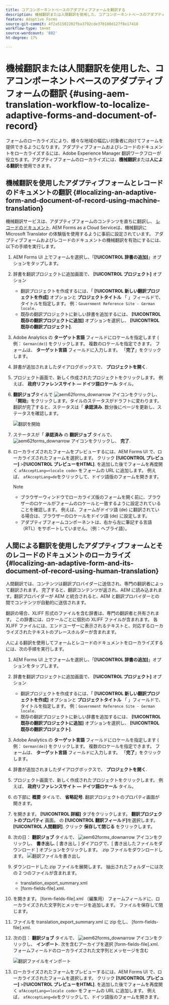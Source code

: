 ```yaml
---
title: コアコンポーネントベースのアダプティブフォームを翻訳する
description: 機械翻訳または人間翻訳を使用した、コアコンポーネントベースのアダプティブフォームの翻訳
feature: Adaptive Forms
source-git-commit: 4f2a51502202fba3792cde370180d127f8e17418
workflow-type: tm+mt
source-wordcount: '882'
ht-degree: 17%

---
```


# 機械翻訳または人間翻訳を使用した、コアコンポーネントベースのアダプティブフォームの翻訳 {#using-aem-translation-workflow-to-localize-adaptive-forms-and-document-of-record}

フォームのローカライズにより、様々な地域の幅広い対象者に向けてフォームを提供できるようになります。アダプティブフォームおよびレコードのドキュメントをローカライズするには、Adobe Experience Manager 翻訳ワークフローが役立ちます。アダプティブフォームのローカライズには、**機械翻訳**&#x200B;または&#x200B;**人による翻訳**&#x200B;を使用できます。

## 機械翻訳を使用したアダプティブフォームとレコードのドキュメントの翻訳 {#localizing-an-adaptive-form-and-document-of-record-using-machine-translation}

機械翻訳サービスは、アダプティブフォームのコンテンツを直ちに翻訳し、 [レコードのドキュメント](/help/forms/generate-document-of-record-core-components.md). AEM Forms as a Cloud Serviceは、機械翻訳にMicrosoft Translator の体験版を使用するように事前に設定されています。 アダプティブフォームおよびレコードのドキュメントの機械翻訳を有効にするには、以下の手順を実行します。

1. AEM Forms UI 上でフォームを選択し、「**[!UICONTROL 辞書の追加]**」オプションをタップします。
1. 辞書を翻訳プロジェクトに追加画面で、 **[!UICONTROL プロジェクト]** オプション

   * 翻訳プロジェクトを作成するには、「 **[!UICONTROL 新しい翻訳プロジェクトを作成]** オプションと **プロジェクトタイトル** 「 」フィールドで、タイトルを指定します。 例：`Government Reference Site - German locale.`
   * 既存の翻訳プロジェクトに新しい辞書を追加するには、 **[!UICONTROL 既存の翻訳プロジェクトに追加]** オプションを選択し、 **[!UICONTROL 既存の翻訳プロジェクト]**.
1. Adobe Analytics の **ターゲット言語** フィールドにロケールを指定します ( 例： `German(de)`) をクリックします。 複数のロケールを指定できます。 フォームは、 **ターゲット言語** フィールドに入力します。 「**完了**」をクリックします。
1. 辞書が追加されましたダイアログボックスで、 **プロジェクトを開く**.
1. プロジェクト画面で、新しく作成されたプロジェクトをクリックします。 例えば、 **政府リファレンスサイト — ドイツ語ロケール** タイル。
1. **翻訳ジョブ**&#x200B;タイルで ![aem62forms_downarrow](assets/aem62forms_downarrow.png) アイコンをクリックし、「**開始**」をクリックします。タイルのステータスがドラフトに変わります。 翻訳が完了すると、ステータスは「 **承認済み**. 数分後にページを更新し、ステータスを確認します。

   ![翻訳を開始](/help/forms/assets/adaptive-forms-core-components-start-translation.png)
1. ステータスが「 **承認済み** の **翻訳ジョブ** タイルで、 ![aem62forms_downarrow](assets/aem62forms_downarrow.png) アイコンをクリックし、 **完了**.

1. ローカライズされたフォームをプレビューするには、AEM Forms UI で、ローカライズされたフォームを選択します。 クリック **[!UICONTROL プレビュー]** >**[!UICONTROL プレビューをHTML]**. を追加した後でフォームを再度開く `afAcceptLang=<locale code>` をフォームの URL に追加します。 例えば、 `afAcceptLang=de`をクリックして、ドイツ語版のフォームを開きます。


   >[!NOTE]
   >
   >* ブラウザーウィンドウでローカライズ版のフォームを開く前に、ブラウザーのロケールがフォームのロケールと一致するように設定されていることを確認します。 例えば、フォームがドイツ語 (de) に翻訳されている場合は、ブラウザーのロケールをドイツ語 (de) に設定します。
   >* アダプティブフォームコンポーネントは、右から左に筆記する言語（RTL）をサポートしていません。（例：ヘブライ語）。

<!-- 
   Along with the Adaptive form, the auto-generated document of record is also localized.

   For more information on Document of Record settings and configuration, see:

   [Document of Record Template](/help/forms/using/generate-document-of-record-for-non-xfa-based-adaptive-forms.md#p-document-of-record-template-configuration-p)

   [Document of Record settings](/help/forms/using/generate-document-of-record-for-non-xfa-based-adaptive-forms.md#p-document-of-record-settings-p)

1. [Customize the branding information of the document of record](/help/forms/using/generate-document-of-record-for-non-xfa-based-adaptive-forms.md) and ensure that the browser locale is set to the same language to which you have localized the Adaptive Form using machine language. The browser locale helps localize the branding information in the document of record.
1. To view the localized document of record, tap Generate Preview. The document of record PDF is generated and opened in a new tab in your browser.

-->

## 人間による翻訳を使用したアダプティブフォームとそのレコードのドキュメントのローカライズ {#localizing-an-adaptive-form-and-its-document-of-record-using-human-translation}

人間翻訳では、コンテンツは翻訳プロバイダーに送信され、専門の翻訳者によって翻訳されます。 完了すると、翻訳コンテンツが返され、AEM に読み込まれます。翻訳プロバイダーが AEM と統合されると、AEM と翻訳プロバイダーとの間でコンテンツが自動的に送信されます。

翻訳の場合、XLIFF 形式のファイルを含む辞書は、専門の翻訳者と共有されます。 この辞書には、ロケールごとに個別の XLIFF ファイルが含まれます。 各 XLIFF ファイルには、エンドユーザーに表示されるテキストと、対応するローカライズされたテキストのプレースホルダーが含まれます。

人による翻訳を使用してフォームとレコードのドキュメントをローカライズするには、次の手順を実行します。

1. AEM Forms UI 上でフォームを選択し、「**[!UICONTROL 辞書の追加]**」オプションをタップします。
1. 辞書を翻訳プロジェクトに追加画面で、 **[!UICONTROL プロジェクト]** オプション

   * 翻訳プロジェクトを作成するには、「 **[!UICONTROL 新しい翻訳プロジェクトを作成]** オプションと **プロジェクトタイトル** 「 」フィールドで、タイトルを指定します。 例：`Government Reference Site - German locale.`
   * 既存の翻訳プロジェクトに新しい辞書を追加するには、 **[!UICONTROL 既存の翻訳プロジェクトに追加]** オプションを選択し、 **[!UICONTROL 既存の翻訳プロジェクト]**.
1. Adobe Analytics の **ターゲット言語** フィールドにロケールを指定します ( 例： `German(de)`) をクリックします。 複数のロケールを指定できます。 フォームは、 **ターゲット言語** フィールドに入力します。 「**完了**」をクリックします。
1. 辞書が追加されましたダイアログボックスで、 **プロジェクトを開く**.
1. プロジェクト画面で、新しく作成されたプロジェクトをクリックします。 例えば、 **政府リファレンスサイト — ドイツ語ロケール** タイル。
1. の下部に **概要** タイルで、 **省略記号**. 翻訳プロジェクトのプロパティ画面が開きます。
1. を開きます。 **[!UICONTROL 詳細]** タブをクリックします。 **翻訳プロジェクトのプロパティ** 画面。 の **[!UICONTROL 翻訳フィールド]**&#x200B;を選択します。 **[!UICONTROL 人間翻訳]**. クリック **保存して閉じる** をクリックします。
1. 次の日： **翻訳ジョブ** タイルで、 ![aem62forms_downarrow](assets/aem62forms_downarrow.png) アイコンをクリックし、 **書き出し**. [ 書き出し ] ダイアログで、[ 書き出したファイルをダウンロード ] オプションをクリックします。 .zip ファイルをダウンロードします。
   ![翻訳ファイルを書き出し](/help/forms/assets/adaptive-forms-core-components-start-translation-export.png)
1. ダウンロードした.zip ファイルを展開します。 抽出されたフォルダーには次の 2 つのファイルが含まれます。
   * translation_export_summary.xml
   * [form-fields-file].xml.
1. を開きます。 [form-fields-file].xml （編集用） フォームフィールドに、ローカライズされた文字列とメッセージを追加します。 ファイルを保存して閉じます。
1. ファイルを translation_export_summary.xml に zip 化し、 [form-fields-file].xml.
1. 次の日： **翻訳ジョブ** タイルで、 ![aem62forms_downarrow](assets/aem62forms_downarrow.png) アイコンをクリックし、 **インポート**. 次を含むアーカイブを選択 [form-fields-file].xml. フォームフィールドのローカライズされた文字列とメッセージを含む

   ![翻訳ファイルをインポート](/help/forms/assets/adaptive-forms-core-components-start-translation-import.png)

1. ローカライズされたフォームをプレビューするには、AEM Forms UI で、ローカライズされたフォームを選択します。 クリック **[!UICONTROL プレビュー]** >**[!UICONTROL プレビューをHTML]**. を追加した後でフォームを再度開く `afAcceptLang=<locale code>` をフォームの URL に追加します。 例えば、 `afAcceptLang=de`をクリックして、ドイツ語版のフォームを開きます。
